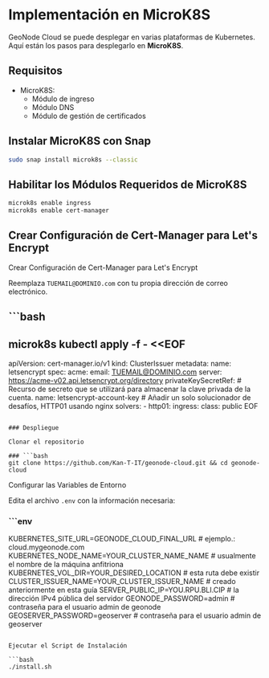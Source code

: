 # Implementación en MicroK8S

GeoNode Cloud se puede desplegar en varias plataformas de Kubernetes. Aquí están los pasos para desplegarlo en **MicroK8S**.

## Requisitos

* MicroK8S:
    * Módulo de ingreso
    * Módulo DNS
    * Módulo de gestión de certificados

## Instalar MicroK8S con Snap

```bash
sudo snap install microk8s --classic
```

## Habilitar los Módulos Requeridos de MicroK8S

```bash
microk8s enable ingress
microk8s enable cert-manager
```

## Crear Configuración de Cert-Manager para Let's Encrypt

Crear Configuración de Cert-Manager para Let's Encrypt

Reemplaza `TUEMAIL@DOMINIO.com` con tu propia dirección de correo electrónico.

## ```bash
microk8s kubectl apply -f - <<EOF
---
apiVersion: cert-manager.io/v1
kind: ClusterIssuer
metadata:
  name: letsencrypt
spec:
  acme:
    email: TUEMAIL@DOMINIO.com
    server: https://acme-v02.api.letsencrypt.org/directory
    privateKeySecretRef:
      # Recurso de secreto que se utilizará para almacenar la clave privada de la cuenta.
      name: letsencrypt-account-key
    # Añadir un solo solucionador de desafíos, HTTP01 usando nginx
    solvers:
    - http01:
        ingress:
          class: public
EOF
```

### Despliegue

Clonar el repositorio

### ```bash
git clone https://github.com/Kan-T-IT/geonode-cloud.git && cd geonode-cloud
```

Configurar las Variables de Entorno

Edita el archivo `.env` con la información necesaria:

### ```env
KUBERNETES_SITE_URL=GEONODE_CLOUD_FINAL_URL # ejemplo.: cloud.mygeonode.com
KUBERNETES_NODE_NAME=YOUR_CLUSTER_NAME_NAME # usualmente el nombre de la máquina anfitriona
KUBERNETES_VOL_DIR=YOUR_DESIRED_LOCATION # esta ruta debe existir
CLUSTER_ISSUER_NAME=YOUR_CLUSTER_ISSUER_NAME # creado anteriormente en esta guía
SERVER_PUBLIC_IP=YOU.RPU.BLI.CIP # la dirección IPv4 pública del servidor
GEONODE_PASSWORD=admin  # contraseña para el usuario admin de geonode
GEOSERVER_PASSWORD=geoserver # contraseña para el usuario admin de geoserver
```

Ejecutar el Script de Instalación

```bash
./install.sh
```
